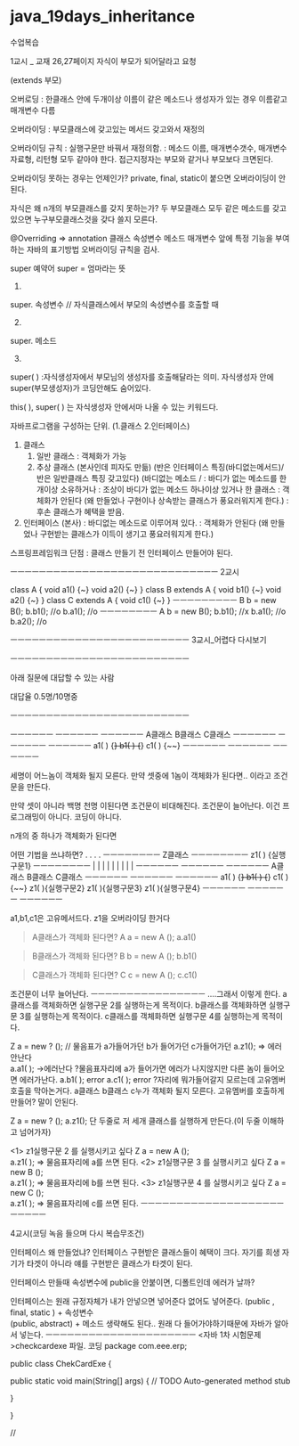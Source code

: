 # java_19days_inheritance
수업복습

1교시 _ 교재 26,27페이지
자식이 부모가 되어달라고 요청
 
(extends 부모)
 
오버로딩
: 한클래스 안에 두개이상 이름이 같은 메소드나 생성자가 있는 경우
이름같고 매개변수 다름
 
오버라이딩
: 부모클래스에 갖고있는 메서드 갖고와서 재정의
 
오버라이딩 규칙
: 실행구문만 바꿔서 재정의함.
: 메소드 이름, 매개변수갯수, 매개변수 자료형, 리턴형 모두 같아야 한다.
접근지정자는 부모와 같거나 부모보다 크면된다.
 
오버라이딩 못하는 경우는 언제인가?
private, final, static이 붙으면 오버라이딩이 안된다.
 
자식은 왜 n개의 부모클래스를 갖지 못하는가?
두 부모클래스 모두 같은 메소드를 갖고있으면
누구부모클래스것을 갖다 쓸지 모른다.
 
@Overriding 
=> annotation
클래스 속성변수 메소드 매개변수 앞에 특정 기능을 부여하는 자바의 표기방법
오버라이딩 규칙을 검사. 
 
 
super 예약어
super = 엄마라는 뜻
 
1.
super. 속성변수 // 자식클래스에서 부모의 속성변수를 호출할 때
 
2.
super. 메소드 
 
3.
super( ) :자식생성자에서 부모님의 생성자를 호출해달라는 의미.
자식생성자 안에 super(부모생성자)가 코딩안해도 숨어있다.
 
 
this( ), super( ) 는 자식생성자 안에서마 나올 수 있는 키워드다.
 
 
자바프로그램을 구성하는 단위. (1.클래스 2.인터페이스)
 
1. 클래스
     1) 일반 클래스 
       : 객체화가 가능
     2) 추상 클래스
(본사인데 피자도 만듦)
(반은 인터페이스 특징(바디없는메서드)/반은 일반클래스 특징 갖고있다)
(바디없는 메소드 / 
       : 바디가 없는 메소드를 한개이상 소유하거나
       : 조상이 바디가 없는 메소드 하나이상 있거나 한 클래스
       : 객체화가 안된다
         (왜 만들었나 구현이나 상속받는 클래스가 풍요러워지게 한다.)
       : 후손 클래스가 혜택을 받음.
2. 인터페이스
(본사)
       : 바디없는 메소드로 이루어져 있다.
       : 객체화가 안된다
         (왜 만들었나 구현받는 클래스가 이득이 생기고  풍요러워지게 한다.)
 
 
스프링프레임워크 단점
: 클래스 만들기 전 인터페이스 만들어야 된다.

ㅡㅡㅡㅡㅡㅡㅡㅡㅡㅡㅡㅡㅡㅡㅡㅡㅡㅡㅡㅡㅡㅡㅡㅡㅡㅡㅡㅡㅡ
2교시
 
 
class A {
    void a1() {~}
    void a2() {~}
}
class B extends A {
    void b1() {~}
    void a2() {~}
}
class C extends A {
    void c1() {~}
}
ㅡㅡㅡㅡㅡㅡㅡㅡㅡ
B b = new B();
b.b1();  //o
b.a1();  //o
ㅡㅡㅡㅡㅡㅡㅡㅡ
A b = new B();
b.b1();  //x
b.a1();  //o
b.a2();  //o
 
ㅡㅡㅡㅡㅡㅡㅡㅡㅡㅡㅡㅡㅡㅡㅡㅡㅡㅡㅡㅡㅡㅡㅡㅡㅡ
3교시_어렵다 다시보기
 
ㅡㅡㅡㅡㅡㅡㅡㅡㅡㅡㅡㅡㅡㅡㅡㅡㅡㅡㅡㅡㅡㅡㅡㅡㅡ

아래 질문에 대답할 수 있는 사람

대답율 0.5명/10명중

ㅡㅡㅡㅡㅡㅡㅡㅡㅡㅡㅡㅡㅡㅡㅡㅡㅡㅡㅡㅡㅡㅡㅡㅡㅡ

ㅡㅡㅡㅡㅡㅡ    ㅡㅡㅡㅡㅡㅡ    ㅡㅡㅡㅡㅡㅡ
   A클래스            B클래스            C클래스
ㅡㅡㅡㅡㅡㅡ   ㅡㅡㅡㅡㅡㅡ     ㅡㅡㅡㅡㅡㅡ
  a1( ) {~~}        b1( ) {~~}        c1( ) {~~}
ㅡㅡㅡㅡㅡㅡ   ㅡㅡㅡㅡㅡㅡ     ㅡㅡㅡㅡㅡㅡ
 
세명이 어느놈이 객체화 될지 모른다.
만약 셋중에 1놈이 객체화가 된다면.. 이라고 조건문을 만든다.
 
만약 셋이 아니라 백명 천명 이된다면 조건문이 비대해진다. 조건문이 늘어난다.
이건 프로그래밍이 아니다. 코딩이 아니다. 
 
n개의 중 하나가 객체화가 된다면 
 
어떤 기법을 쓰냐하면?
.
.
.
.
                            ㅡㅡㅡㅡㅡㅡㅡㅡ
                                  Z클래스
                            ㅡㅡㅡㅡㅡㅡㅡㅡ
                             z1( ) {실행구문1}
                            ㅡㅡㅡㅡㅡㅡㅡㅡ
           |                           |                              |
           |                           |                              |
           |                           |                              |
ㅡㅡㅡㅡㅡㅡ           ㅡㅡㅡㅡㅡㅡ           ㅡㅡㅡㅡㅡㅡ
   A클래스                  B클래스                  C클래스
ㅡㅡㅡㅡㅡㅡ          ㅡㅡㅡㅡㅡㅡ           ㅡㅡㅡㅡㅡㅡ
  a1( ) {~~}               b1( ) {~~}               c1( ) {~~}
z1( ){실행구문2}    z1( ){실행구문3}     z1( ){실행구문4}
ㅡㅡㅡㅡㅡㅡ          ㅡㅡㅡㅡㅡㅡ           ㅡㅡㅡㅡㅡㅡ
 
a1,b1,c1은 고유메서드다.
z1을 오버라이딩 한거다
 
> A클래스가 객체화 된다면?
A a = new A ();
a.a1()
 
> B클래스가 객체화 된다면?
B b = new A ();
b.b1()
 
> C클래스가 객체화 된다면?
C c = new A ();
c.c1()
 
조건문이 너무 늘어난다.
ㅡㅡㅡㅡㅡㅡㅡㅡㅡㅡㅡㅡㅡㅡㅡㅡ
....그래서 이렇게 한다.
a클래스를 객체화하면 실행구문 2를 실행하는게 목적이다.
b클래스를 객체화하면 실행구문 3를 실행하는게 목적이다.
c클래스를 객체화하면 실행구문 4를 실행하는게 목적이다.
 
Z a = new ? ();   // 물음표가 a가들어가던 b가 들어가던 c가들어가던 
a.z1(); => 에러 안난다  
a.a1( ); ->에러난다 ?물음표자리에 a가 들어가면 에러가 나지않지만 다른 놈이 들어오면 에러가난다.
a.b1( );  error
a.c1( );  error
?자리에 뭐가들어갈지 모르는데 고유멤버 호출을 막아논거다. 
a클래스 b클래스 c누가 객체화 될지 모른다.
고유멤버를 호출하게 만들어? 말이 안된다.
 
Z a = new ? (); 
a.z1();
단 두줄로 저 세개 클래스를 실행하게 만든다.(이 두줄 이해하고 넘어가자)
 
<1> z1실행구문 2 를 실행시키고 싶다
Z a = new A ();   
a.z1( ); 
=> 물음표자리에 a를 쓰면 된다.
<2> z1실행구문 3 를 실행시키고 싶다
Z a = new B ();   
a.z1( ); 
=> 물음표자리에 b를 쓰면 된다.
<3> z1실행구문 4 를 실행시키고 싶다
Z a = new C ();   
a.z1( ); 
=> 물음표자리에 c를 쓰면 된다.
ㅡㅡㅡㅡㅡㅡㅡㅡㅡㅡㅡㅡㅡㅡㅡㅡㅡㅡㅡㅡㅡㅡㅡㅡㅡ

 
4교시(코딩 녹음 들으며 다시 복습무조건)
 
인터페이스 왜 만들었냐?
인터페이스 구현받은 클래스들이 혜택이 크다.
자기를 희생
자기가 타겟이 아니라 얘를 구현받은 클래스가 타겟이 된다.
 
인터페이스 만들때 
속성변수에 public을 안붙이면, 디폴트인데 에러가 날까?
 
인터페이스는 원래 규정자체가
내가 안넣으면 넣어준다 없어도 넣어준다.
(public , final, static ) + 속성변수  
(public, abstract) + 메소드
생략해도 된다.. 원래 다 들어가야하기때문에 자바가 알아서 넣는다.
ㅡㅡㅡㅡㅡㅡㅡㅡㅡㅡㅡㅡㅡㅡㅡㅡㅡㅡㅡㅡㅡ
<자바 1차 시험문제>checkcardexe 파일. 코딩
package com.eee.erp;
 
public class ChekCardExe {
 
public static void main(String[] args) {
// TODO Auto-generated method stub
 
}
 
}
 
 
// 
 
 
 
